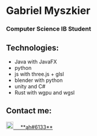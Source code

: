# Gabriel Myszkier
### Computer Science IB Student

## Technologies:
* Java with JavaFX
* python
* js with three.js + glsl
* blender with python
* unity and C#
* Rust with wgpu and wgsl


## Contact me:
<a href="https://discordapp.com/channels/@me/ąh#6133/">
  <img src="https://discord.com/assets/3437c10597c1526c3dbd98c737c2bcae.svg" alt="drawing" width="20"/>
  &nbsp;&nbsp;&nbsp; **ąh#6133**
</a>
